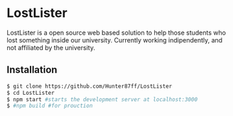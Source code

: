 # LostLister
LostLister is a open source web based solution to help those students who lost something inside our university.
Currently working indipendently, and not affiliated by the university.





## Installation
```sh
$ git clone https://github.com/Hunter87ff/LostLister
$ cd LostLister
$ npm start #starts the development server at localhost:3000
$ #npm build #for prouction
```
